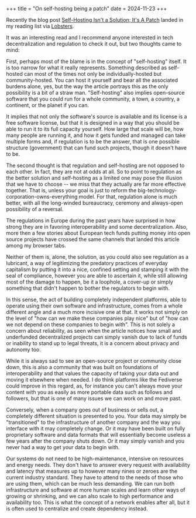 +++
title = "On self-hosting being a patch"
date = 2024-11-23
+++

Recently the blog post [Self-Hosting Isn't a Solution; It's A Patch](https://matduggan.com/self-hosting-isnt-a-solution-its-a-patch/) landed in my reading list via [Lobsters](https://lobste.rs/s/eisgx0/self_hosting_isn_t_solution_it_s_patch).

It was an interesting read and I recommend anyone interested in tech decentralization and regulation to check it out, but two thoughts came to mind:

First, perhaps most of the blame is in the concept of "self-hosting" itself. It is too narrow for what it really represents. Something described as self-hosted can most of the times not only be individually-hosted but community-hosted. You can host it yourself and bear all the associated burdens alone, yes, but the way the article portrays this as the only possibility is a bit of a straw man. "Self-hosting" also implies open-source software that you could run for a whole community, a town, a country, a continent, or the planet if you can.

It implies that not only the software's source is available and its license is a free software license, but that it is designed in a way that you should be able to run it to its full capacity yourself. How large that scale will be, how many people are running it, and how it gets funded and managed can take multiple forms and, if regulation is to be the answer, that is one possible structure (government) that can fund such projects, though it doesn't have to be.

The second thought is that regulation and self-hosting are not opposed to each other. In fact, they are not at odds at all. So to point to regulation as the better solution and self-hosting as a limited one may pose the illusion that we have to choose -- we miss that they actually are far more effective together. That is, unless your goal is just to reform the big-technology-corporation-owns-everything model. For that, regulation alone is much better, with all the long-winded bureaucracy, ceremony and always-open possibility of a reversal.

The regulations in Europe during the past years have surprised in how strong they are in favoring interoperability and some decentralization. Also, more then a few stories about European tech funds putting money into open source projects have crossed the same channels that landed this article among my browser tabs.

Neither of them is, alone, the solution, as you could also see regulation as a lubricant, a way of legitimizing the predatory practices of everyday capitalism by putting it into a nice, confined setting and stamping it with the seal of compliance, however you are able to ascertain it, while still allowing most of the damage to happen, be it a loophole, a cover-up or simply something that didn't happen to bother the regulators to begin with. 

In this sense, the act of building completely independent platforms, able to operate using their own software and infrastructure, comes from a whole different angle and a much more incisive one at that. It works not simply on the level of "how can we make these companies play nice" but of "how can we not depend on these companies to begin with". This is not solely a concern about reliability, as seen when the article notices how small and underfunded decentralized projects can simply vanish due to lack of funds or inability to stand up to legal threats, it is a concern about privacy and autonomy too.

While it is always sad to see an open-source project or community close down, this is also a community that was built on foundations of interoperability and that values the capacity of taking your data out and moving it elsewhere when needed. I do think platforms like the Fediverse could improve in this regard, as, for instance you can't always move your content with you as easily as more portable data such as follows and followers, but that is one of many issues we can work on and move past.

Conversely, when a company goes out of business or sells out, a completely different situation is presented to you. Your data may simply be "transitioned" to the infrastructure of another company and the way you interface with it may completely change. Or it may have been built on fully proprietary software and data formats that will essentially become useless a few years after the company shuts down. Or it may simply vanish and you never had a way to get your data to begin with.

Our systems do not need to be high-maintenance, intensive on resources and energy needs. They don't have to answer every request with availability and latency that measures up to however many nines or zeroes are the current industry standard. They have to attend to the needs of those who are using them, which can be much less demanding. We can run both infrastructure and software at more human scales and learn other ways of growing or shrinking, and we can also scale to high performance and availability too. This is what the concept of a network enables after all, but it is often used to centralize and create dependency instead.
